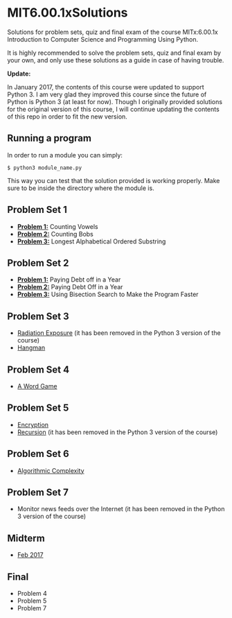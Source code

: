 # MIT6.00.1xSolutions
Solutions for problem sets, quiz and final exam of the course
MITx:6.00.1x Introduction to Computer Science and Programming Using
Python.

It is highly recommended to solve the problem sets, quiz and final
exam by your own, and only use these solutions as a guide in case of
having trouble.

**Update:**

In January 2017, the contents of this course were updated to support
Python 3. I am very glad they improved this course since the future of
Python is Python 3 (at least for now). Though I originally provided
solutions for the original version of this course, I will continue
updating the contents of this repo in order to fit the new version.

## Running a program

In order to run a module you can simply:

```
$ python3 module_name.py
```

This way you can test that the solution provided is working properly.
Make sure to be inside the directory where the module is.

## Problem Set 1
* [**Problem 1:**][1] Counting Vowels
* [**Problem 2:**][2] Counting Bobs
* [**Problem 3:**][3] Longest Alphabetical Ordered Substring

## Problem Set 2
* [**Problem 1:**][4] Paying Debt off in a Year
* [**Problem 2:**][5] Paying Debt Off in a Year
* [**Problem 3:**][6] Using Bisection Search to Make the Program Faster

## Problem Set 3
* [Radiation Exposure][7] (it has been removed in the Python 3 version
of the course)
* [Hangman][8]

## Problem Set 4
* [A Word Game][9]

## Problem Set 5
* [Encryption][10]
* [Recursion][11] (it has been removed in the Python 3 version of
the course)

## Problem Set 6
* [Algorithmic Complexity][12]

## Problem Set 7
* Monitor news feeds over the Internet (it has been removed in the
Python 3 version of the course)

## Midterm
* [Feb 2017][13]

## Final
* Problem 4
* Problem 5
* Problem 7

[1]: problem_set_01/p_01_counting_vowels.py
[2]: problem_set_01/p_02_counting_bobs.py
[3]: problem_set_01/p_03_longest_substring.py
[4]: problem_set_02/p_01_paying_debt_off_in_a_year.py
[5]: problem_set_02/p_02_paying_debt_off_in_a_year.py
[6]: problem_set_02/p_03_using_bisection_search.py
[7]: problem_set_03/radiation/radiation_exposure.py
[8]: problem_set_03/hangman/hangman.py
[9]: problem_set_04/
[10]: problem_set_05/encryption_decryption.py
[11]: problem_set_05/ps6_recursion.py
[12]: problem_set_06/
[13]: midterm/feb_2017/
